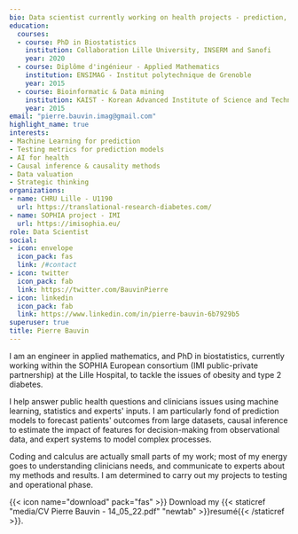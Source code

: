 ```yaml
---
bio: Data scientist currently working on health projects - prediction, modelling and inference
education:
  courses:
  - course: PhD in Biostatistics
    institution: Collaboration Lille University, INSERM and Sanofi
    year: 2020
  - course: Diplôme d'ingénieur - Applied Mathematics
    institution: ENSIMAG - Institut polytechnique de Grenoble
    year: 2015
  - course: Bioinformatic & Data mining
    institution: KAIST - Korean Advanced Institute of Science and Technology
    year: 2015
email: "pierre.bauvin.imag@gmail.com"
highlight_name: true
interests:
- Machine Learning for prediction
- Testing metrics for prediction models
- AI for health
- Causal inference & causality methods
- Data valuation
- Strategic thinking
organizations:
- name: CHRU Lille - U1190
  url: https://translational-research-diabetes.com/
- name: SOPHIA project - IMI
  url: https://imisophia.eu/
role: Data Scientist
social:
- icon: envelope
  icon_pack: fas
  link: /#contact
- icon: twitter
  icon_pack: fab
  link: https://twitter.com/BauvinPierre
- icon: linkedin
  icon_pack: fab
  link: https://www.linkedin.com/in/pierre-bauvin-6b7929b5
superuser: true
title: Pierre Bauvin
---
```


I am an engineer in applied mathematics, and PhD in biostatistics, currently working within the SOPHIA European consortium (IMI public-private partnership) at the Lille Hospital, to tackle the issues of obesity and type 2 diabetes.

I help answer public health questions and clinicians issues using machine learning, statistics and experts' inputs. I am particularly fond of prediction models to forecast patients' outcomes from large datasets, causal inference to estimate the impact of features for decision-making from observational data, and expert systems to model complex processes.

Coding and calculus are actually small parts of my work; most of my energy goes to understanding clinicians needs, and communicate to experts about my methods and results. I am determined to carry out my projects to testing and operational phase. 


{{< icon name="download" pack="fas" >}} Download my {{< staticref "media/CV Pierre Bauvin - 14_05_22.pdf" "newtab" >}}resumé{{< /staticref >}}.
